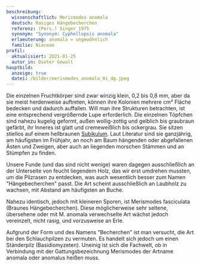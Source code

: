 ```yaml
---
beschreibung:
  wissenschaftlich: Merismodes anomala
  deutsch: Rasiges Hängebecherchen
  referenz: (Pers.) Singer 1975
  synonym: "Synonym: Cyphellopsis anomala"
  erlaeuterung: anomala = ungewöhnlich
  familie: Niaceae
profil:
  aktualisiert: 2021-01-25
  autor_in: Dieter Gewalt
hauptbild:
  anzeige: true
  datei: /bilder/merismodes_anomala_01_dg.jpeg
---
```

Die einzelnen Fruchtkörper sind zwar winzig klein, 0,2 bis 0,8 mm, aber da sie meist herdenweise auftreten, können ihre Kolonien mehrere cm² Fläche bedecken und dadurch auffallen. Will man ihre Strukturen betrachten, ist eine entsprechend vergrößernde Lupe erforderlich. Die einzelnen Töpfchen sind nahezu kugelig geformt, außen wollig-zottig und gelblich bis graubraun gefärbt, ihr Inneres ist glatt und cremeweißlich bis ockergrau. Sie sitzen stiellos auf einem hellbraunen [Subikulum](Subikulum "Glossar"). Laut Literatur sind sie ganzjährig, am häufigsten im Frühjahr, an noch am Baum hängenden oder abgefallenen Ästen und Zweigen, aber auch an liegenden morschen Stämmen und an Stümpfen zu finden.

Unsere Funde (und das sind nicht wenige) waren dagegen ausschließlich an der Unterseite von feucht liegendem Holz, das wir erst umdrehen mussten, um die Pilzrasen zu entdecken, was auch wesentlich besser zum Namen "Hängebecherchen" passt. Die Art scheint ausschließlich an Laubholz zu wachsen, mit Abstand am häufigsten an Buche.

Nahezu identisch, jedoch mit kleineren Sporen, ist Merismodes fasciculata (Braunes Hängebecherchen). Diese möglicherweise sehr seltene, übersehene oder mit M. anomala verwechselte Art wächst jedoch vereinzelt, nicht rasig, und vorzusweise an Erle. 

Aufgrund der Form und des Namens "Becherchen" ist man versucht, die Art bei den Schlauchpilzen zu vermuten. Es handelt sich jedoch um einen Ständerpilz (Basidiomyzeten). Uneinig ist sich die Fachwelt, ob in Verbindung mit der Gattungsbezeichnung Merismodes der Artname anomala oder anomalus heißen muss.